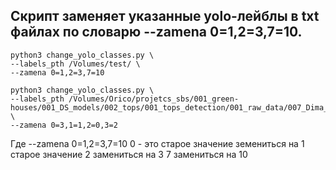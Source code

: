 ## Скрипт заменяет указанные yolo-лейблы в txt файлах по словарю --zamena 0=1,2=3,7=10.



```
python3 change_yolo_classes.py \
--labels_pth /Volumes/test/ \
--zamena 0=1,2=3,7=10
```

```
python3 change_yolo_classes.py \
--labels_pth /Volumes/Orico/projetcs_sbs/001_green-houses/001_DS_models/002_tops/001_tops_detection/001_raw_data/007_Dima_20_11_24_TkPodmoskovie_video/005_verified_annotation/001_labeled_26_12_24_Olga/project_remaped/labels \
--zamena 0=3,1=1,2=0,3=2
```

Где --zamena 0=1,2=3,7=10    0 - это старое значение земениться на 1
старое значение 2 замениться на 3
7 замениться на 10

